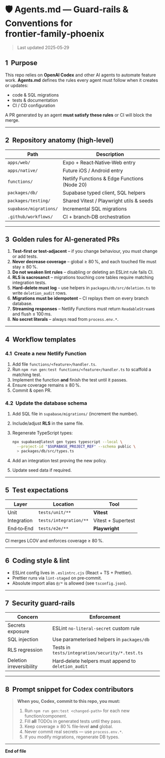 # 🛡️ Agents.md — Guard‑rails & Conventions for **frontier‑family‑phoenix**

> Last updated 2025‑05‑29

## 1  Purpose

This repo relies on **OpenAI Codex** and other AI agents to automate feature work.
**Agents.md** defines the rules every agent must follow when it creates or updates:

* code & SQL migrations
* tests & documentation
* CI / CD configuration

A PR generated by an agent **must satisfy these rules** or CI will block the merge.

---

## 2  Repository anatomy (high‑level)

| Path                   | Description                                  |
| ---------------------- | -------------------------------------------- |
| `apps/web/`            | Expo + React‑Native‑Web entry                |
| `apps/native/`         | Future iOS / Android entry                   |
| `functions/`           | Netlify Functions & Edge Functions (Node 20) |
| `packages/db/`         | Supabase typed client, SQL helpers           |
| `packages/testing/`    | Shared Vitest / Playwright utils & seeds     |
| `supabase/migrations/` | Incremental SQL migrations                   |
| `.github/workflows/`   | CI + branch‑DB orchestration                 |

---

## 3  Golden rules for AI‑generated PRs

1. **Test‑first or test‑adjacent** – if you change behaviour, you must change or add tests.
2. **Never decrease coverage** – global ≥ 80 %, and each touched file must stay ≥ 80 %.
3. **Do not weaken lint rules** – disabling or deleting an ESLint rule fails CI.
4. **RLS is sacrosanct** – migrations touching core tables require matching integration tests.
5. **Hard‑delete must log** – use helpers in `packages/db/src/deletion.ts` to write `deletion_audit` rows.
6. **Migrations must be idempotent** – CI replays them on every branch database.
7. **Streaming responses** – Netlify Functions must return `ReadableStream`s and flush ≤ 100 ms.
8. **No secret literals** – always read from `process.env.*`.

---

## 4  Workflow templates

### 4.1  Create a new Netlify Function

1. Add file `functions/<feature>/handler.ts`.
2. Run `npm run gen:test functions/<feature>/handler.ts` to scaffold a matching test.
3. Implement the function **and** finish the test until it passes.
4. Ensure coverage remains ≥ 80 %.
5. Commit & open PR.

### 4.2  Update the database schema

1. Add SQL file in `supabase/migrations/` (increment the number).
2. Include/adjust **RLS** in the same file.
3. Regenerate TypeScript types:

   ```bash
   npx supabase@latest gen types typescript --local \
     --project-id "$SUPABASE_PROJECT_REF" --schema public \
     > packages/db/src/types.ts
   ```
4. Add an integration test proving the new policy.
5. Update seed data if required.

---

## 5  Test expectations

| Layer       | Location               | Tool               |
| ----------- | ---------------------- | ------------------ |
| Unit        | `tests/unit/**`        | **Vitest**         |
| Integration | `tests/integration/**` | Vitest + Supertest |
| End‑to‑End  | `tests/e2e/**`         | **Playwright**     |

CI merges LCOV and enforces coverage ≥ 80 %.

---

## 6  Coding style & lint

* ESLint config lives in `.eslintrc.cjs` (React + TS + Prettier).
* Prettier runs via `lint‑staged` on pre‑commit.
* Absolute import alias `@/*` is allowed (see `tsconfig.json`).

---

## 7  Security guard‑rails

| Concern                  | Enforcement                                         |
| ------------------------ | --------------------------------------------------- |
| Secrets exposure         | ESLint `no-literal-secret` custom rule              |
| SQL injection            | Use parameterised helpers in `packages/db`          |
| RLS regression           | Tests in `tests/integration/security/*.test.ts`     |
| Deletion irreversibility | Hard‑delete helpers must append to `deletion_audit` |

---

## 8  Prompt snippet for Codex contributors

> **When you, Codex, commit to this repo, you must:**
>
> 1. Run `npm run gen:test <changed-path>` for each new function/component.
> 2. Fill **all** TODOs in generated tests until they pass.
> 3. Keep coverage ≥ 80 % file‑level **and** global.
> 4. Never commit real secrets — use `process.env.*`.
> 5. If you modify migrations, regenerate DB types.

---

**End of file**
